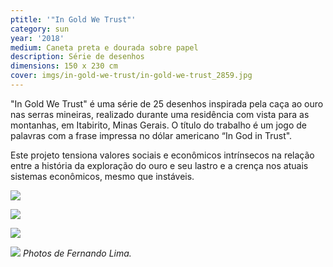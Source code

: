 ```yaml
---
ptitle: '"In Gold We Trust"'
category: sun
year: '2018'
medium: Caneta preta e dourada sobre papel
description: Série de desenhos
dimensions: 150 x 230 cm
cover: imgs/in-gold-we-trust/in-gold-we-trust_2859.jpg
---
```

"In Gold We Trust" é uma série de 25 desenhos inspirada pela caça ao ouro nas serras mineiras, realizado durante uma residência com vista para as montanhas, em Itabirito, Minas Gerais. O título do trabalho é um jogo de palavras com a frase impressa no dólar americano “In God in Trust".

Este projeto tensiona valores sociais e econômicos intrínsecos na relação entre a história da exploração do ouro e seu lastro e a crença nos atuais sistemas econômicos, mesmo que instáveis.

![]({{site.baseurl}}/imgs/in-gold-we-trust/in-gold-we-trust_2832.jpg)

![]({{site.baseurl}}/imgs/in-gold-we-trust/in-gold-we-trust_2844.jpg)

![]({{site.baseurl}}/imgs/in-gold-we-trust/in-gold-we-trust_2839.jpg)

![]({{site.baseurl}}/imgs/in-gold-we-trust/in-gold-we-trust_2858.jpg)
_Photos de Fernando Lima._
